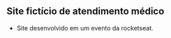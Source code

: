 ## Site fictício de atendimento médico
- Site desenvolvido em um evento da rocketseat.

<div align="center">
  <img src="">
</div>
